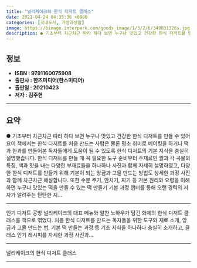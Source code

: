 ```yaml
---
title: "널리케이크의 한식 디저트 클래스"
date: 2021-04-24 04:35:36 +0900
categories: [국내도서, 가정과생활]
image: https://bimage.interpark.com/goods_image/1/3/2/6/349031326s.jpg
description: ● 기초부터 차근차근 따라 하다 보면 누구나 맛있고 건강한 한식 디저트를 만들 수 있어요이 책에서는 한식 디저트를 처음 만드는 사람은 물론 평소 취미로 베이킹을 하거나 떡과 한과를 만들어본 독자들에게 도움이 될 수 있도록 한식 디저트의 기본 지식을 충실히 설명했습니다. 한식 디저트를
---
```


## **정보**

- **ISBN : 9791160075908**
- **출판사 : 한즈미디어(한스미디어)**
- **출판일 : 20210423**
- **저자 : 김주현**

------



## **요약**

●  기초부터 차근차근 따라 하다 보면 누구나 맛있고 건강한 한식 디저트를 만들 수 있어요이 책에서는 한식 디저트를 처음 만드는 사람은 물론 평소 취미로 베이킹을 하거나 떡과 한과를 만들어본 독자들에게 도움이 될 수 있도록 한식 디저트의 기본 지식을 충실히 설명했습니다. 한식 디저트를 만들 때 꼭 필요한 도구 준비부터 주재료인 쌀과 각 곡물의 특징, 색과 맛을 내는 다양한 부재료들을 하나하나 사진과 함께 자세히 설명하였고, 다양한 한식 디저트를 만들기 위해 기본이 되는 앙금과 고물 만드는 방법도 상세한 과정 사진과 함께 차근차근 해설합니다. 또한 수분 주기, 안치기, 찌기 등 기본 원리와 요령을 이해하면 누구나 맛있는 떡을 만들 수 있는 떡 만들기 기본 과정 챕터를 통해 오랜 경력의 저자가 알려주는 탄탄한 지...

------

인기 디저트 공방 널리케이크의 대표 메뉴와 알찬 노하우가 담긴 화제의 한식 디저트 클래스를 책으로 엮었다. 처음 한식 디저트를 만드는 독자들을 위한 도구와 재료 소개, 앙금과 고물 만드는 법, 기본 떡 만들는 과정 등 기초 지식을 하나하나 충실히 소개하고, 클래스 인기 레시피를 자세한 과정 사진과... 

------


널리케이크의 한식 디저트 클래스 

------


